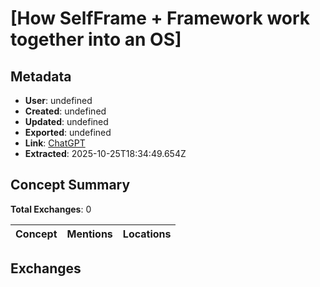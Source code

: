# \[How SelfFrame + Framework work together into an OS\]

## Metadata

- **User**: undefined
- **Created**: undefined
- **Updated**: undefined
- **Exported**: undefined
- **Link**: [ChatGPT](undefined)
- **Extracted**: 2025-10-25T18:34:49.654Z

## Concept Summary

**Total Exchanges**: 0

| Concept | Mentions | Locations |
|---------|----------|----------|

## Exchanges

